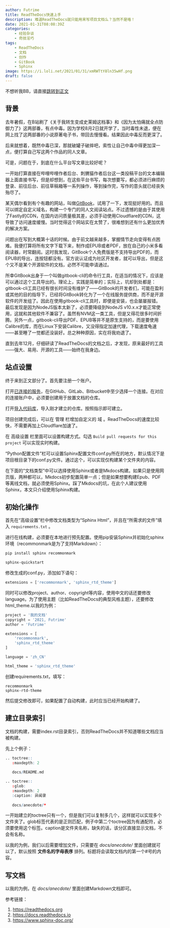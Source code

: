 ```yaml
---
author: Futrime
title: ReadTheDocs快速上手
description: 难道ReadTheDocs就只能用来写项目文档么？当然不是咯！
date: 2021-01-31T08:08:39Z
categories:
    - 经验杂谈
    - 奇技淫巧
tags:
    - ReadTheDocs
    - 文档
    - 创作
    - GitBook
    - Sphinx
image: https://i.loli.net/2021/01/31/xmRWTtY8ln35wHf.png
draft: false
---
```


不想听我BB，请直接[跳转到正文](#正文)

## 背景

去年暑假，在B站刷了《关于我转生变成史莱姆这档事》和《因为太怕痛就全点防御力了》这两部番，有点中毒。因为学校8月2日就开学了，当时毒性未退，便在网上找了这两部番的小说原著电子书，带回去慢慢看。结果因此中毒反而更深了。

后来就想着，既然中毒已深，那就破罐子破摔吧，索性让自己中毒中得更加深一点，便打算自己写这两个作品的同人文章。

可是，问题在于，到底在什么平台写文章比较好呢？

一开始打算直接在哔哩哔哩作者后台、刺猬猫作者后台这一类投稿平台的文本编辑器上面直接书写，但是却想到，在这些平台书写，每次想要写，都必须进行麻烦的登录、前往后台、前往草稿箱等一系列操作，等到操作完，写作的意头就已经丧失殆尽了。

某天偶尔看到有个有趣的网站，叫做[GitBook](https://www.gitbook.com/)，试用了一下，发现挺好用的。而且可以绑定自定义域名，构建一个专门的同人文阅读站点。不过遗憾的是由于其使用了Fastly的CDN，在国内访问质量极其差，必须手动使用Cloudflare的CDN，这导致了访问速度缓慢。当时觉得这个网站实在太赞了，很难想到还有什么更加优秀的解决方案。

问题出在写到大概第十话的时候。由于前文越来越多，掌握情节走向变得有点困难。我便打算将所有文字下载下来，制作成EPUB或者PDF，放在自己的小米多看阅读器，时常翻阅。这时我发现，GitBook个人免费版是不支持导出PDF的，而EPUB的导出，连按钮都没有。官方说认证成为社区开发者，就可以导出，但是这个又不是某个开源软件的文档，必然不可能申请通过。

所幸GitBook出身于一个叫做gitbook-cli的命令行工具，在适当的情况下，应该是可以通过这个工具导出的。理论上，实践是简单的；实际上，坑却到处都是：gitbook-cli工具已经有很长时间没有维护了——GitBook的开发者们，可能在盈利或其他的目的指导下，已经将GitBook转化为了一个在线服务提供商，而不是开源软件的开发组了。因此在使用gitbook-cli工具时，即便是安装，也会屡屡报错。最后发现是因为NodeJS版本太新了，必须要降级到NodeJS v10.x.x才能正常使用，这就和其他软件不兼容了。虽然有NVM这一类工具，但是又得花很多时间折腾。另外一点，gitbook-cli导出PDF、EPUB等并不是原生支持的，而是要使用Calibre的库，而在Linux下安装Calibre，又没得指定加速代理，下载速度龟速——甚至睡了一觉都还没装好。总之种种原因，实在将我劝退了。

直到去年12月，仔细研读了ReadTheDocs的文档之后，才发现，原来最好的工具——强大、易用、开源的工具——始终在我身边。

## 站点设置

终于来到正文部分了。首先要注册一个账户。

打开[已连接的服务](https://readthedocs.org/accounts/social/connections/)，在GitHub、GitLab、Bitbucket中至少选择一个连接。在对应的连接账户中，必须要创建用于放置文档的仓库。

打开[导入代码库](https://readthedocs.org/dashboard/import/)，导入刚才建立的仓库。按照指示即可建立。

项目创建完成后，可以在 管理 栏增加自定义的 域 。ReadTheDocs的速度比较快，不需要再加上Cloudflare加速了。

在 高级设置 栏里面可以设置构建方式。勾选 `Build pull requests for this project` 可以实现实时构建。

“Python配置文件”栏可以设置Sphinx配置文件conf.py所在的地方，默认情况下是项目根目录下的conf.py文件。通过这个，可以实现仅构建某个文件夹的内容。

在下面的“文档类型”中可以选择使用Sphinx或者是Mkdocs构建。如果只是使用网页版，两种都可以，Mkdocs初步配置简单一点；但是如果想要构建Epub、PDF等离线文档，就必须使用Sphinx。踩了Mkdocs的坑，在此个人建议使用Sphinx，本文只介绍使用Sphinx构建。

## 初始化操作

首先在“高级设置”栏中修改文档类型为“Sphinx Html”，并且在“所需求的文件”填入 `requirements.txt` 。

进行在线构建，必须要在本地进行预先配置。使用pip安装Sphinx并初始化sphinx环境（recommonmark是为了支持Markdown）：

```sh
pip install sphinx recommonmark

sphinx-quickstart
```

修改生成的conf.py，添加如下语句：

```python
extensions = ['recommonmark', 'sphinx_rtd_theme']
```

同时可以修改project、author、copyright等内容，使用中文的话还要修改language。为了使用主题（比如ReadTheDocs的典型风格主题），还要修改html_theme.以我的为例：

```python
project = '我的文档'
copyright = '2021, Futrime'
author = 'Futrime'

extensions = [
    'recommonmark',
    'sphinx_rtd_theme'
]

language = 'zh_CN'

html_theme = 'sphinx_rtd_theme'
```

创建requirements.txt，填写：

```
recommonmark
sphinx-rtd-theme
```

然后提交修改即可，如果配置了自动构建，此时应当已经开始构建了。

## 建立目录索引

文档的构建，需要index.rst目录索引，否则ReadTheDocs并不知道哪些文档应当被构建。

先上个例子：

```r
.. toctree::
   :maxdepth: 2
   
   docs/README.md

.. toctree::
   :glob:
   :maxdepth: 2
   :caption: 异闻录
   
   docs/anecdote/*
```

一开始建立的toctree只有一个，但是我们可以复制多几个，这样就可以实现多个文件夹了。glob标签代表的是正则匹配，例子中第二个toctree因为有通配符，必须要使用这个标签。caption是文件夹名称，缺失的话，该分区直接显示文档，不会有名称。

以我的为例，我们以后需要增加文件，只需要在 *docs/anecdote/* 里面创建就可以了，默认按照 **文件名的字母表序** 排列。标题将会读取文档内的第一个#号的内容。

## 写文档

以我的为例，在 *docs/anecdote/* 里面创建Markdown文档即可。

参考链接：

1. https://readthedocs.org
1. https://docs.readthedocs.io
1. https://www.sphinx-doc.org/
